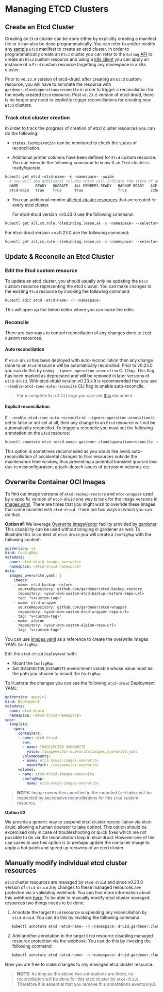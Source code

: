 # Managing ETCD Clusters

## Create an Etcd Cluster

Creating an `Etcd` cluster can be done either by explicitly creating a manifest file or it can also be done programmatically.  You can refer to and/or modify any [sample](../../config/samples/) `Etcd` manifest to create an etcd cluster. In order to programmatically create an `Etcd` cluster you can refer to the `Golang` [API](../../api/v1alpha1/)  to create an `Etcd` custom resource and using a [k8s client](https://pkg.go.dev/sigs.k8s.io/controller-runtime/pkg/client#Client) you can apply an instance of a `Etcd` custom resource targetting any namespace in a k8s cluster.

Prior to `v0.23.0` version of etcd-druid, after creating an `Etcd` custom resource, you will have to annotate the resource with `gardener.cloud/operation=reconcile` in order to trigger a reconciliation for the newly created `Etcd` resource. Post `v0.23.0` version of etcd-druid, there is no longer any need to explicitly trigger reconciliations for creating new `Etcd` clusters.

### Track etcd cluster creation

In order to track the progress of creation of etcd cluster resources you can do the following:

* `status.lastOperation` can be monitored to check the status of reconciliation.

* Additional printer columns have been defined for `Etcd` custom resource. You can execute the following command to know if an `Etcd` cluster is ready/quorate.
```bash
kubectl get etcd <etcd-name> -n <namespace> -owide
  # you will see additional columns which will indicate the state of an etcd cluster
  NAME        READY   QUORATE   ALL MEMBERS READY   BACKUP READY   AGE    CLUSTER SIZE   CURRENT REPLICAS   READY REPLICAS
  etcd-main   true    True      True                True           235d   3              3                  3
```

* You can additional monitor [all etcd cluster resources](../concepts/etcd-cluster-components.md) that are created for every etcd cluster. 

  For etcd-druid version <v0.23.0 use the following command:
```bash
kubectl get all,cm,role,rolebinding,lease,sa -n <namespace> --selector=instance=<etcd-name>
```

  For etcd-druid version >=v0.23.0 use the following command:
```bash
kubectl get all,cm,role,rolebinding,lease,sa -n <namespace> --selector=app.kubernetes.io/managed-by=etcd-druid,app.kubernetes.io/part-of=<etcd-name>
```

  

## Update & Reconcile an Etcd Cluster

### Edit the Etcd custom resource

To update an etcd cluster, you should usually *only* be updating the `Etcd` custom resource representing the etcd cluster.
You can make changes to the existing `Etcd` resource by invoking the following command:

```bash
kubectl edit etcd <etcd-name> -n <namespace>
```

This will open up the linked editor where you can make the edits.

### Reconcile

There are two ways to control reconciliation of any changes done to `Etcd` custom resources.

#### Auto reconciliation

If `etcd-druid` has been deployed with auto-reconciliation then any change done to an `Etcd` resource will be automatically reconciled. 
Prior to v0.23.0 you can do this by using `--ignore-operation-annotation` CLI flag. This flag has been marked as deprecated and will be removed in later versions of `etcd-druid`. With etcd-druid version v0.23.x it is recommended that you use `--enable-etcd-spec-auto-reconcile` CLI flag to enable auto-reconcile.

> For a complete list of CLI args you can see [this](../deployment/configure-etcd-druid.md) document.

#### Explicit reconciliation
If `--enable-etcd-spec-auto-reconcile` or `--ignore-operation-annotation` is set to false or not set at all, then any change to an `Etcd` resource will not be automatically reconciled. To trigger a reconcile you must set the following annotation on the `Etcd` resource:

```bash
kubectl annotate etcd <etcd-name> gardener.cloud/operation=reconcile -n <namespace>
```

This option is sometimes recommeded as you would like avoid auto-reconciliation of accidental changes to `Etcd` resources outside the maintenance time window, thus preventing a potential transient quorum loss due to misconfiguration, attach-detach issues of persistent volumes etc.

## Overwrite Container OCI Images

To find out image versions of `etcd-backup-restore` and `etcd-wrapper` used by a specific version of `etcd-druid` one way is look for the image versions in [images.yaml](https://github.com/gardener/etcd-druid/blob/1007780853d5282e615db401db58e823de3c1944/internal/images/images.yaml). There are times that you might wish to override these images that come bundled with `etcd-druid`. There are two ways in which you can do that:

**Option #1**
We leverage [Overwrite ImageVector](https://github.com/gardener/gardener/blob/75c8f652fd31319608ac73257d587c3d31a9cc8f/docs/deployment/image_vector.md#overwriting-image-vector) facility provided by [gardener](https://github.com/gardener/gardener/). This capability can be used without bringing in gardener as well. To illustrate this in context of `etcd-druid` you will create a `ConfigMap` with the following content:

```yaml
apiVersion: v1
kind: ConfigMap
metadata:
  name: etcd-druid-images-overwrite
  namespace: <etcd-druid-namespace>
data:
  images_overwrite.yaml: |
    images:
    - name: etcd-backup-restore
      sourceRepository: github.com/gardener/etcd-backup-restore
      repository: <your-own-custom-etcd-backup-restore-repo-url>
      tag: "v<custom-tag>"
    - name: etcd-wrapper
      sourceRepository: github.com/gardener/etcd-wrapper
      repository: <your-own-custom-etcd-wrapper-repo-url>
      tag: "v<custom-tag>"
    - name: alpine
      repository: <your-own-custom-alpine-repo-url>
      tag: "v<custom-tag>"
```

You can use [images.yaml](https://github.com/gardener/etcd-druid/blob/1007780853d5282e615db401db58e823de3c1944/internal/images/images.yaml) as a reference to create the overwrite images YAML `ConfigMap`.

Edit the `etcd-druid` `Deployment` with:

* Mount the `ConfigMap`
* Set `IMAGEVECTOR_OVERWRITE` environment variable whose value must be the path you choose to mount the `ConfigMap`.

To illustrate the changes you can see the following `etcd-druid` Deployment YAML:
```yaml
apiVersion: apps/v1
kind: Deployment
metadata:
  name: etcd-druid
  namespace: <etcd-druid-namespace>
spec:
  template:
    spec:
      containers:
      - name: etcd-druid
        env:
        - name: IMAGEVECTOR_OVERWRITE
          value: /imagevector-overwrite/images_overwrite.yaml
        volumeMounts:
        - name: etcd-druid-images-overwrite
          mountPath: /imagevector-overwrite
      volumes:
      - name: etcd-druid-images-overwrite
        configMap:
          name: etcd-druid-images-overwrite
```

> **NOTE:** Image overwrites specified in the mounted `ConfigMap` will be respected by successive reconciliations for this `Etcd` custom resource.

**Option #2**

We provide a generic way to suspend etcd cluster reconciliation via etcd-druid, allowing a human operator to take control. This option should be excercised only in case of troubleshooting or quick fixes which are not possible to do via the reconciliation loop in etcd-druid. However one of the use cases to use this option is to perhaps update the container image to apply a hot patch and speed up recovery of an etcd cluster.

## Manually modify individual etcd cluster resources

`etcd` cluster resources are managed by `etcd-druid` and since v0.23.0 version of `etcd-druid` any changes to these managed resources are protected via a validating webhook. You can find more information about this webhook [here](../concepts/etcd-cluster-resource-protection.md). To be able to manually modify etcd cluster managed resources two things needs to be done:

1. Annotate the target `Etcd` resource suspending any reconciliation by `etcd-druid`. You can do this by invoking the following command:

```bash
   kubectl annotate etcd <etcd-name> -n <namespace> druid.gardener.cloud/suspend-etcd-spec-reconcile=
```

2. Add another annotation to the target `Etcd` resource disabling managed resource protection via the webhook. You can do this by invoking the following command:

```bash
   kubectl annotate etcd <etcd-name> -n <namespace> druid.gardener.cloud/disable-etcd-component-protection=
```

Now you are free to make changes to any managed etcd cluster resource.

> **NOTE:** As long as the above two annotations are there, no reconciliation will be done for this etcd cluster by `etcd-druid`. Therefore it is essential that you remove this annotations eventually.ß
